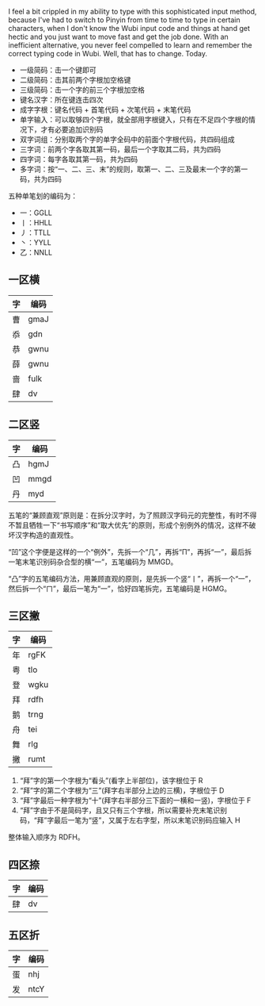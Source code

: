 I feel a bit crippled in my ability to type with this sophisticated input method, because I've had to switch to Pinyin from time to time to type in certain characters, when I don't know the Wubi input code and things at hand get hectic and you just want to move fast and get the job done. With an inefficient alternative, you never feel compelled to learn and remember the correct typing code in Wubi. Well, that has to change. Today.

- 一级简码：击一个键即可
- 二级简码：击其前两个字根加空格键
- 三级简码：击一个字的前三个字根加空格
- 键名汉字：所在键连击四次
- 成字字根：键名代码 + 首笔代码 + 次笔代码 + 末笔代码
- 单字输入：可以取够四个字根，就全部用字根键入，只有在不足四个字根的情况下，才有必要追加识别码
- 双字词组：分别取两个字的单字全码中的前面个字根代码，共四码组成
- 三字词：前两个字各取其第一码，最后一个字取其二码，共为四码
- 四字词：每字各取其第一码，共为四码
- 多字词：按“一、二、三、末”的规则，取第一、二、三及最末一个字的第一码，共为四码

五种单笔划的编码为：

- 一：GGLL
- 丨：HHLL
- 丿：TTLL
- 丶：YYLL
- 乙：NNLL

## 一区横

| 字  | 编码 |
| --- | ---- |
| 曹  | gmaJ |
| 忝  | gdn  |
| 恭  | gwnu |
| 薛  | gwnu |
| 啬  | fulk |
| 肆  | dv   |

## 二区竖

| 字  | 编码 |
| --- | ---- |
| 凸  | hgmJ |
| 凹  | mmgd |
| 丹  | myd  |

五笔的“兼顾直观”原则是：在拆分汉字时，为了照顾汉字码元的完整性，有时不得不暂且牺牲一下“书写顺序”和“取大优先”的原则，形成个别例外的情况，这样不破坏汉字构造的直观性。

“凹”这个字便是这样的一个“例外”，先拆一个“几”，再拆“Π”，再拆“一”，最后拆一笔末笔识别码杂合型的横“一”，五笔编码为 MMGD。

“凸”字的五笔编码方法，用兼顾直观的原则，是先拆一个竖“丨”，再拆一个“一”，然后拆一个“ㄇ”，最后一笔为“一”，恰好四笔拆完，五笔编码是 HGMG。

## 三区撇

| 字  | 编码 |
| --- | ---- |
| 年  | rgFK |
| 粤  | tlo  |
| 登  | wgku |
| 拜  | rdfh |
| 鹅  | trng |
| 舟  | tei  |
| 舞  | rlg  |
| 撇  | rumt |

1. “拜”字的第一个字根为“看头”(看字上半部位)，该字根位于 R
2. “拜”字的第二个字根为“三”(拜字右半部分上边的三横)，字根位于 D
3. “拜”字最后一种字根为“十”(拜字右半部分三下面的一横和一竖)，字根位于 F
4. “拜”字由于不是简码字，且又只有三个字根，所以需要补充末笔识别码，“拜”字最后一笔为“竖”，又属于左右字型，所以末笔识别码应输入 H

整体输入顺序为 RDFH。

## 四区捺

| 字  | 编码 |
| --- | ---- |
| 肆  | dv   |

## 五区折

| 字  | 编码 |
| --- | ---- |
| 蛋  | nhj  |
| 发  | ntcY |
